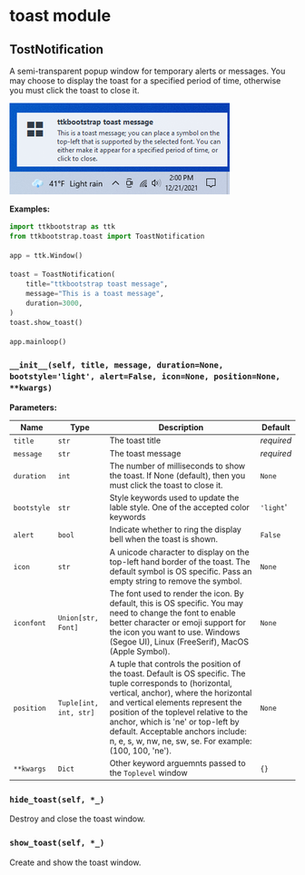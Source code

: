 # toast module

## TostNotification

A semi-transparent popup window for temporary alerts or messages. You may choose to display the toast for a specified period of time, otherwise you must click the toast to close it.

![toast notification](../assets/toast/toast.png)

**Examples:**

```python
import ttkbootstrap as ttk
from ttkbootstrap.toast import ToastNotification

app = ttk.Window()

toast = ToastNotification(
    title="ttkbootstrap toast message",
    message="This is a toast message",
    duration=3000,
)
toast.show_toast()

app.mainloop()
```

### `__init__(self, title, message, duration=None, bootstyle='light', alert=False, icon=None, position=None, **kwargs)`

**Parameters:**

Name        |Type                   |Description|Default
---         |---                    |---        |---    
`title`     |`str`                  |The toast title|_required_
`message`   |`str`                  |The toast message|_required_
`duration`  |`int`                  |The number of milliseconds to show the toast. If None (default), then you must click the toast to close it.|`None`
`bootstyle` |`str`                  |Style keywords used to update the lable style. One of the accepted color keywords|`'light`'
`alert`     |`bool`                 |Indicate whether to ring the display bell when the toast is shown.|`False`
`icon`      |`str`                  |A unicode character to display on the top-left hand border of the toast. The default symbol is OS specific. Pass an empty string to remove the symbol.|`None`
`iconfont`  |`Union[str, Font]`     |The font used to render the icon. By default, this is OS specific. You may need to change the font to enable better character or emoji support for the icon you want to use. Windows (Segoe UI), Linux (FreeSerif), MacOS (Apple Symbol).|`None`
`position`  |`Tuple[int, int, str]` |A tuple that controls the position of the toast. Default is OS specific. The tuple corresponds to (horizontal, vertical, anchor), where the horizontal and vertical elements represent the position of the toplevel relative to the anchor, which is 'ne' or top-left by default. Acceptable anchors include: n, e, s, w, nw, ne, sw, se. For example: (100, 100, 'ne').|`None`
`**kwargs`  |`Dict`                 |Other keyword arguemnts passed to the `Toplevel` window|`{}`

### `hide_toast(self, *_)`
Destroy and close the toast window.

### `show_toast(self, *_)`
Create and show the toast window.
